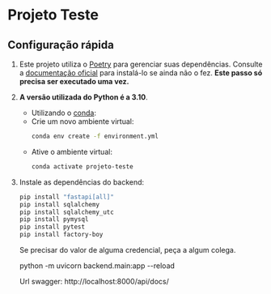 # Projeto Teste

## Configuração rápida

1. Este projeto utiliza o [Poetry](https://python-poetry.org/) para gerenciar suas dependências.
    Consulte a [documentação oficial](https://python-poetry.org/docs/#installation) para instalá-lo se ainda não o fez.
    **Este passo só precisa ser executado uma vez.**

1. **A versão utilizada do Python é a 3.10**.

    - Utilizando o [conda](https://docs.conda.io/en/latest/miniconda.html):
    - Crie um novo ambiente virtual:
      ```sh
      conda env create -f environment.yml
      ```
    - Ative o ambiente virtual:
      ```sh
      conda activate projeto-teste
      ```


1. Instale as dependências do backend:

    ```sh
    pip install "fastapi[all]"
    pip install sqlalchemy
    pip install sqlalchemy_utc
    pip install pymysql
    pip install pytest
    pip install factory-boy
    ```

    Se precisar do valor de alguma credencial, peça a algum colega.

    python -m uvicorn backend.main:app --reload

    Url swagger: http://localhost:8000/api/docs/
